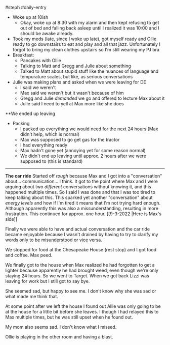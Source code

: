 #steph #daily-entry 
- Woke up at 10ish 
	- Okay, woke up at 8:30 with my alarm and then kept refusing to get out of bed and falling back asleep until I realized it was 10:00 and I should be awake already. 
- Took my meds (late, since I woke up late), got myself ready and Ollie ready to go downstairs to eat and play and all that jazz. Unfortunately I forgot to bring my clean clothes upstairs so I'm still wearing my PJ bra
- Breakfast:
	- Pancakes with Ollie
	- Talking to Matt and Gregg and Julie about something
	- Talked to Matt about stupid stuff like the nuances of language and tempurature scales, but like, as serious conversations
- Julie was making plans and asked when we were leaving for DE
	- I said we weren't 
	- Max said we weren't but it wasn't because of him 
	- Gregg and Julie *demanded* we go and offered to lecture Max about it
	- Julie said I need to yell at Max more like she does

**We ended up leaving

- Packing
	- I packed up everything we would need for the next 24 hours (Max didn't help, which is normal)
	- Max was supposed to go get gas for the tractor
	- I had everything ready
	- Max hadn't gone yet (annoying yet for some reason normal)
	- We didn't end up leaving until approx. 2 hours after we were supposed to (this is standard)
---

**The car ride**
Started off *rough* because Max and I got into a "conversation" about... communication... I think. It got to the point where Max and I were arguing about two *different* conversations without knowing it, and this happened multiple times. So I said I was done and that I was too tired to keep talking about this.
This sparked yet another "conversation" about _energy levels_ and how if I'm tired it means that I'm not trying hard enough. Although apparently this was also a missunderstanding, resulting in more frustration. This continued for approx. one hour.
[[9-3-2022 |Here is Max's side]]

Finally we were able to have and actual conversation and the car ride became enjoyable because I wasn't drained by having to try to clarify my words only to be misunderstood or vice versa.

We stopped for food at the Chesapeake House (rest stop) and I got food and coffee. Max peed. 

We finally got to the house when Max realized he had forgotten to get a lighter because apparently he had brought weed, even though we're only staying 24 hours. So we went to Target. When we got back Lizzi was leaving for work but I still got to say bye.

She seemed sad, but happy to see me. I don't know why she was sad or what made me think that. 

At some point after we left the house I found out Allie was only going to be at the house for a little bit before she leaves. I though I had relayed this to Max multiple times, but he was still upset when he found out.

My mom also seems sad. I don't know what I missed.

Ollie is playing in the other room and having a blast. 
